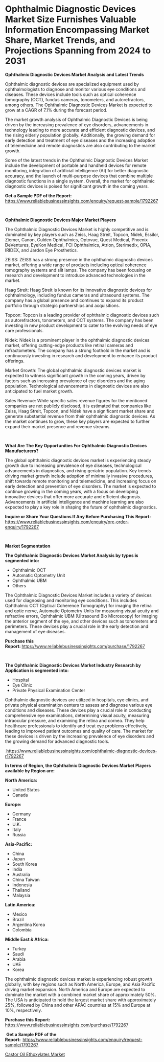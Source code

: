 <p><h1>Ophthalmic Diagnostic Devices Market Size Furnishes Valuable Information Encompassing Market Share, Market Trends, and Projections Spanning from 2024 to 2031</h1></p><p><strong>Ophthalmic Diagnostic Devices Market Analysis and Latest Trends</strong></p>
<p><p>Ophthalmic diagnostic devices are specialized equipment used by ophthalmologists to diagnose and monitor various eye conditions and diseases. These devices include tools such as optical coherence tomography (OCT), fundus cameras, tonometers, and autorefractors, among others. The Ophthalmic Diagnostic Devices Market is expected to grow at a CAGR of 7.1% during the forecast period.</p><p>The market growth analysis of Ophthalmic Diagnostic Devices is being driven by the increasing prevalence of eye disorders, advancements in technology leading to more accurate and efficient diagnostic devices, and the rising elderly population globally. Additionally, the growing demand for early detection and treatment of eye diseases and the increasing adoption of telemedicine and remote diagnostics are also contributing to the market growth.</p><p>Some of the latest trends in the Ophthalmic Diagnostic Devices Market include the development of portable and handheld devices for remote monitoring, integration of artificial intelligence (AI) for better diagnostic accuracy, and the launch of multi-purpose devices that combine multiple diagnostic functions in a single system. Overall, the market for ophthalmic diagnostic devices is poised for significant growth in the coming years.</p></p>
<p><strong>Get a Sample PDF of the Report:&nbsp;</strong> <a href="https://www.reliablebusinessinsights.com/enquiry/request-sample/1792267">https://www.reliablebusinessinsights.com/enquiry/request-sample/1792267</a></p>
<p>&nbsp;</p>
<p><strong>Ophthalmic Diagnostic Devices Major Market Players</strong></p>
<p><p>The Ophthalmic Diagnostic Devices Market is highly competitive and is dominated by key players such as Zeiss, Haag Streit, Topcon, Nidek, Essilor, Ziemer, Canon, Gulden Ophthalmics, Optovue, Quest Medical, Phoenix DeVentures, EyeKon Medical, FCI Ophthalmics, Atrion, Sterimedix, OPIA, IRIDEX, and Jardon Eye Prosthetics.</p><p>ZEISS: ZEISS has a strong presence in the ophthalmic diagnostic devices market, offering a wide range of products including optical coherence tomography systems and slit lamps. The company has been focusing on research and development to introduce advanced technologies in the market.</p><p>Haag Streit: Haag Streit is known for its innovative diagnostic devices for ophthalmology, including fundus cameras and ultrasound systems. The company has a global presence and continues to expand its product portfolio through strategic partnerships and acquisitions.</p><p>Topcon: Topcon is a leading provider of ophthalmic diagnostic devices such as autorefractors, tonometers, and OCT systems. The company has been investing in new product development to cater to the evolving needs of eye care professionals.</p><p>Nidek: Nidek is a prominent player in the ophthalmic diagnostic devices market, offering cutting-edge products like retinal cameras and refractometers. The company has a strong foothold in the market and is continuously investing in research and development to enhance its product offerings.</p><p>Market Growth: The global ophthalmic diagnostic devices market is expected to witness significant growth in the coming years, driven by factors such as increasing prevalence of eye disorders and the aging population. Technological advancements in diagnostic devices are also anticipated to fuel market growth.</p><p>Sales Revenue: While specific sales revenue figures for the mentioned companies are not publicly disclosed, it is estimated that companies like Zeiss, Haag Streit, Topcon, and Nidek have a significant market share and generate substantial revenue from their ophthalmic diagnostic devices. As the market continues to grow, these key players are expected to further expand their market presence and revenue streams.</p></p>
<p>&nbsp;</p>
<p><strong>What Are The Key Opportunities For Ophthalmic Diagnostic Devices Manufacturers?</strong></p>
<p><p>The global ophthalmic diagnostic devices market is experiencing steady growth due to increasing prevalence of eye diseases, technological advancements in diagnostics, and rising geriatric population. Key trends driving market growth include adoption of minimally invasive procedures, shift towards remote monitoring and telemedicine, and increasing focus on early detection and prevention of eye disorders. The market is expected to continue growing in the coming years, with a focus on developing innovative devices that offer more accurate and efficient diagnosis. Advancements in artificial intelligence and machine learning are also expected to play a key role in shaping the future of ophthalmic diagnostics.</p></p>
<p><strong>Inquire or Share Your Questions If Any Before Purchasing This Report:</strong> <a href="https://www.reliablebusinessinsights.com/enquiry/pre-order-enquiry/1792267">https://www.reliablebusinessinsights.com/enquiry/pre-order-enquiry/1792267</a></p>
<p>&nbsp;</p>
<p><strong>Market Segmentation</strong></p>
<p><strong>The Ophthalmic Diagnostic Devices Market Analysis by types is segmented into:</strong></p>
<p><ul><li>Ophthalmic OCT</li><li>Automatic Optometry Unit</li><li>Ophthalmic UBM</li><li>Others</li></ul></p>
<p><p>The Ophthalmic Diagnostic Devices Market includes a variety of devices used for diagnosing and monitoring eye conditions. This includes Ophthalmic OCT (Optical Coherence Tomography) for imaging the retina and optic nerve, Automatic Optometry Units for measuring visual acuity and refractive errors, Ophthalmic UBM (Ultrasound Bio Microscopy) for imaging the anterior segment of the eye, and other devices such as tonometers and perimeters. These devices play a crucial role in the early detection and management of eye diseases.</p></p>
<p><strong>Purchase this Report:&nbsp;</strong><a href="https://www.reliablebusinessinsights.com/purchase/1792267">https://www.reliablebusinessinsights.com/purchase/1792267</a></p>
<p>&nbsp;</p>
<p><strong>The Ophthalmic Diagnostic Devices Market Industry Research by Application is segmented into:</strong></p>
<p><ul><li>Hospital</li><li>Eye Clinic</li><li>Private Physical Examination Center</li></ul></p>
<p><p>Ophthalmic diagnostic devices are utilized in hospitals, eye clinics, and private physical examination centers to assess and diagnose various eye conditions and diseases. These devices play a crucial role in conducting comprehensive eye examinations, determining visual acuity, measuring intraocular pressure, and examining the retina and cornea. They help healthcare professionals to identify and treat eye problems effectively, leading to improved patient outcomes and quality of care. The market for these devices is driven by the increasing prevalence of eye disorders and the growing demand for advanced diagnostic tools.</p></p>
<p><a href="https://www.reliablebusinessinsights.com/ophthalmic-diagnostic-devices-r1792267">&nbsp;https://www.reliablebusinessinsights.com/ophthalmic-diagnostic-devices-r1792267</a></p>
<p><strong>In terms of Region, the Ophthalmic Diagnostic Devices Market Players available by Region are:</strong></p>
<p>
    <p> <strong> North America: </strong>
        <ul>
            <li>United States</li>
            <li>Canada</li>
        </ul>
        </p> 
    <p> <strong> Europe: </strong>
        <ul>
            <li>Germany</li>
            <li>France</li>
            <li>U.K.</li>
            <li>Italy</li>
            <li>Russia</li>
        </ul>
        </p> 
    <p> <strong> Asia-Pacific: </strong>
        <ul>
            <li>China</li>
            <li>Japan</li>
            <li>South Korea</li>
            <li>India</li>
            <li>Australia</li>
            <li>China Taiwan</li>
            <li>Indonesia</li>
            <li>Thailand</li>
            <li>Malaysia</li>
        </ul>
        </p> 
    <p> <strong> Latin America: </strong>
        <ul>
            <li>Mexico</li>
            <li>Brazil</li>
            <li>Argentina Korea</li>
            <li>Colombia</li>
        </ul>
        </p> 
    <p> <strong> Middle East & Africa: </strong>
        <ul>
            <li>Turkey</li>
            <li>Saudi</li>
            <li>Arabia</li>
            <li>UAE</li>
            <li>Korea</li>
        </ul>
    </p>
    </p>
<p><p>The ophthalmic diagnostic devices market is experiencing robust growth globally, with key regions such as North America, Europe, and Asia Pacific driving market expansion. North America and Europe are expected to dominate the market with a combined market share of approximately 50%. The USA is anticipated to hold the largest market share with approximately 25%, followed by China and other APAC countries at 15% and Europe at 10%, respectively.</p></p>
<p><strong>Purchase this Report: </strong><a href="https://www.reliablebusinessinsights.com/purchase/1792267">https://www.reliablebusinessinsights.com/purchase/1792267</a></p>
<p>&nbsp;<strong>Get a Sample PDF of the Report:&nbsp;&nbsp;</strong><a href="https://www.reliablebusinessinsights.com/enquiry/request-sample/1792267">https://www.reliablebusinessinsights.com/enquiry/request-sample/1792267</a></p>
<p><strong></strong></p>
<p><p><a href="https://view.publitas.com/reportprime-1/insights-into-castor-oil-ethoxylates-market-share-and-competitive-landscape-for-period-from-2024-to-2031/">Castor Oil Ethoxylates Market</a></p></p>